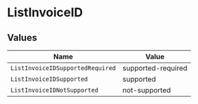 # ListInvoiceID


## Values

| Name                             | Value                            |
| -------------------------------- | -------------------------------- |
| `ListInvoiceIDSupportedRequired` | supported-required               |
| `ListInvoiceIDSupported`         | supported                        |
| `ListInvoiceIDNotSupported`      | not-supported                    |